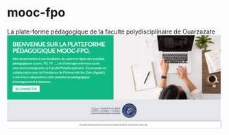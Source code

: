 # mooc-fpo
La plate-forme pédagogique de la faculté polydisciplinaire de Ouarzazate 
![](Github_images/homepage.png)
